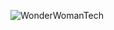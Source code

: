 ![WonderWomanTech](https://user-images.githubusercontent.com/69374108/147701696-4917a79b-51b9-49ad-9911-a7380cc72d90.png)

